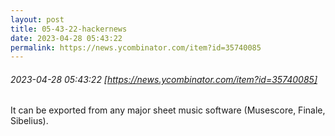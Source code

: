```yaml
---
layout: post
title: 05-43-22-hackernews
date: 2023-04-28 05:43:22
permalink: https://news.ycombinator.com/item?id=35740085
---
```


###### 2023-04-28 05:43:22 [https://news.ycombinator.com/item?id=35740085]
It can be exported from any major sheet music software (Musescore, Finale, Sibelius).
